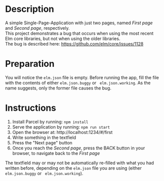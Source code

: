 # Description
A simple Single-Page-Application with just two pages, named *First page* and *Second page*, respectively.  
This project demonstrates a bug that occurs when using the most recent Elm core libraries, but not when using the older libraries.  
The bug is described here: https://github.com/elm/core/issues/1128


# Preparation
You will notice the `elm.json` file is empty. Before running the app, fill the file with the contents of either `elm.json.buggy` or ` elm.json.working`. As the name suggests, only the former file causes the bug.

# Instructions
1. Install Parcel by running: `npm install`  
2. Serve the application by running: `npm run start`  
3. Open the browser at: http://localhost:1234/#/first
4. Write something in the textfield
5. Press the "Next page" button
6. Once you reach the *Second page*, press the BACK button in your browser, to navigate back to the *First page*

The textfield may or may not be automatically re-filled with what you had written before, depending on the `elm.json` file you are using (either `elm.json.buggy` or ` elm.json.working`).
